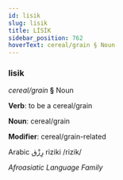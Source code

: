 ```yaml
---
id: lisik
slug: lisik
title: LİSİK
sidebar_position: 762
hoverText: cereal/grain § Noun
---
```


### lisik

*cereal/grain* **§** Noun

**Verb**: to be a cereal/grain

**Noun**: cereal/grain

**Modifier**: cereal/grain-related

Arabic رِزْق‎ riziki /rizik/

*Afroasiatic Language Family*